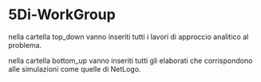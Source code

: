# 5Di-WorkGroup

nella cartella top_down vanno inseriti tutti i lavori di approccio analitico al problema.

nella cartella bottom_up vanno inseriti tutti gli elaborati che corrispondono alle simulazioni come quelle di NetLogo.
